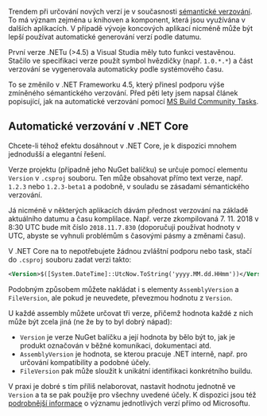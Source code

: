 <!-- dcterms:title = Automatické verzování projektu v ASP.NET Core -->
<!-- dcterms:abstract = Trendem při určování nových verzí je v současnosti sémantické verzování. To má význam zejména u knihoven a komponent, která jsou využívána v dalších aplikacích. V případě vývoje koncových aplikací nicméně může být lepší používat automatické generování verzí podle datumu. V .NET Core to jde překvapivě snadno. -->
<!-- dcterms:creator = Michal Altair Valášek -->
<!-- x4w:pictureUrl = /perex-pictures/20181109-automaticke-verzovani-v-core.png -->
<!-- x4w:pictureWidth = 150 -->
<!-- x4w:pictureHeight = 150 -->
<!-- x4w:category = IT -->
<!-- dcterms:dateAccepted = 2018-11-09 -->

Trendem při určování nových verzí je v současnosti [sémantické verzování](https://semver.org/). To má význam zejména u knihoven a komponent, která jsou využívána v dalších aplikacích. V případě vývoje koncových aplikací nicméně může být lepší používat automatické generování verzí podle datumu.

První verze .NETu (&gt;4.5) a Visual Studia měly tuto funkci vestavěnou. Stačilo ve specifikaci verze použít symbol hvězdičky (např. `1.0.*.*`) a část verzování se vygenerovala automaticky podle systémového času.

To se změnilo v .NET Frameworku 4.5, který přinesl podporu výše zmíněného sémantického verzování. Před pěti lety jsem napsal článek popisující, jak na automatické verzování pomocí [MS Build Community Tasks](/2013/11/jak-na-automaticke-verzovani-v-novych-verzich-net-a-vs).

## Automatické verzování v .NET Core

Chcete-li téhož efektu dosáhnout v .NET Core, je k dispozici mnohem jednodušší a elegantní řešení.

Verze projektu (případně jeho NuGet balíčku) se určuje pomocí elementu `Version` v `.csproj` souboru. Ten může obsahovat přímo text verze, např. `1.2.3` nebo `1.2.3-beta1` a podobně, v souladu se zásadami sémantického verzování.

Já nicméně v některých aplikacích dávám přednost verzování na základě aktuálního datumu a času komplilace. Např. verze zkompilovaná 7. 11. 2018 v 8:30 UTC bude mít číslo `2018.11.7.830` (doporučuji používat hodnoty v UTC, abyste se vyhnuli problémům s časovými pásmy a změnami času).

V .NET Core na to nepotřebujete žádnou zvláštní podporu nebo task, stačí do `.csproj` souboru zadat verzi takto:

```xml
<Version>$([System.DateTime]::UtcNow.ToString('yyyy.MM.dd.HHmm'))</Version>
```

Podobným způsobem můžete nakládat i s elementy `AssemblyVersion` a `FileVersion`, ale pokud je neuvedete, převezmou hodnotu z `Version`.

U každé assembly můžete určovat tři verze, přičemž hodnota každé z nich může být zcela jiná (ne že by to byl dobrý nápad):

* `Version` je verze NuGet balíčku a její hodnota by bělo být to, jak je produkt označován v běžné komunikaci, dokumentaci atd.
* `AssemblyVersion` je hodnota, se kterou pracuje .NET interně, např. pro určování kompatibility a podobné účely.
* `FileVersion` pak může sloužit k unikátní identifikaci konkrétního buildu.

V praxi je dobré s tím příliš nelaborovat, nastavit hodnotu jednotně ve `Version` a ta se pak použije pro všechny uvedené účely. K dispozici jsou též [podrobnější informace](https://docs.microsoft.com/en-us/dotnet/standard/library-guidance/versioning) o významu jednotlivých verzí přímo od Microsoftu.